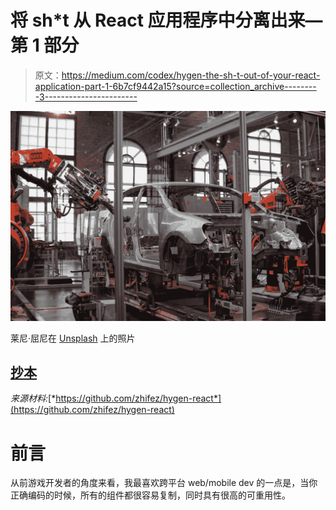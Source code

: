 # 将 sh*t 从 React 应用程序中分离出来—第 1 部分

> 原文：<https://medium.com/codex/hygen-the-sh-t-out-of-your-react-application-part-1-6b7cf9442a15?source=collection_archive---------3----------------------->

![](img/820e4ae95444bf560c771ba0c5a731ac.png)

莱尼·屈尼在 [Unsplash](https://unsplash.com?utm_source=medium&utm_medium=referral) 上的照片

## [抄本](http://medium.com/codex)

*来源材料:*[*https://github.com/zhifez/hygen-react*](https://github.com/zhifez/hygen-react)

# **前言**

从前游戏开发者的角度来看，我最喜欢跨平台 web/mobile dev 的一点是，当你正确编码的时候，所有的组件都很容易复制，同时具有很高的可重用性。
